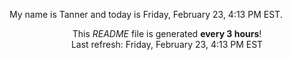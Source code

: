 My name is Tanner and today is Friday, February 23, 4:13 PM EST.

<p align="center">This <i>README</i> file is generated <b>every 3 hours</b>!</br>Last refresh: Friday, February 23, 4:13 PM EST<br /></p>
